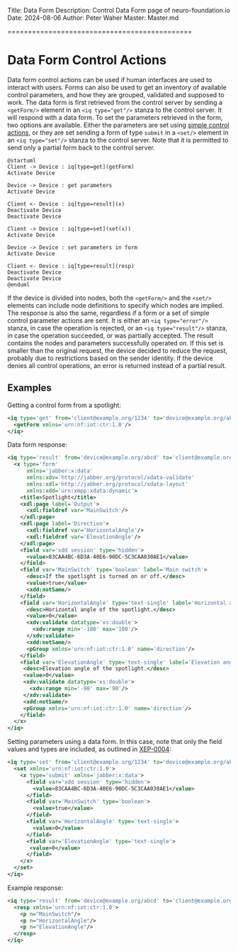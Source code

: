 ﻿Title: Data FormDescription: Control Data Form page of neuro-foundation.ioDate: 2024-08-06Author: Peter WaherMaster: Master.md=============================================Data Form Control Actions==========================Data form control actions can be used if human interfaces are used to interact with users. Forms can also be used to get an inventory of availablecontrol parameters, and how they are grouped, validated and supposed to work. The data form is first retrieved from the control server by sending a`<getForm/>` element in an `<iq type="get"/>` stanza to the control server. It will respond with a data form. To set the parameters retrieved in the form, twooptions are available. Either the parameters are set using [simple control actions](ControlSimpleActions.md), or they are set sending a form of type`submit` in a `<set/>` element in an `<iq type="set"/>` stanza to the control server. Note that it is permitted to send only a partial form back to the control server.```uml:Simple Control@startumlClient -> Device : iq[type=get](getForm)Activate DeviceDevice -> Device : get parametersActivate DeviceClient <- Device : iq[type=result](x)Deactivate DeviceDeactivate DeviceClient -> Device : iq[type=set](set(x))Activate DeviceDevice -> Device : set parameters in formActivate DeviceClient <- Device : iq[type=result](resp)Deactivate DeviceDeactivate Device@enduml```If the device is divided into nodes, both the `<getForm/>` and the `<set/>` elements can include node definitions to specify which nodes are implied.The response is also the same, regardless if a form or a set of simple control parameter actions are sent. It is either an `<iq type="error"/>` stanza, in case the operation is rejected, or an `<iq type="result"/>` stanza, in case the operation succeeded, or was partially accepted. The result contains the nodes and parameters successfully operated on. If this set is smaller than the original request, the device decided to reduce the request, probably due to restrictions based on the sender identity. If the device denies all control operations, an error is returned instead of a partial result.Examples---------------Getting a control form from a spotlight:```xml<iq type='get' from='client@example.org/1234' to='device@example.org/abcd' id='R0001'>  <getForm xmlns='urn:nf:iot:ctr:1.0'/></iq>```Data form response:```xml<iq type='result' from='device@example.org/abcd' to='client@example.org/1234' id='R0001'>  <x type='form'      xmlns='jabber:x:data'      xmlns:xdv='http://jabber.org/protocol/xdata-validate'      xmlns:xdl='http://jabber.org/protocol/xdata-layout'      xmlns:xdd='urn:xmpp:xdata:dynamic'>    <title>Spotlight</title>    <xdl:page label='Output'>      <xdl:fieldref var='MainSwitch'/>    </xdl:page>    <xdl:page label='Direction'>      <xdl:fieldref var='HorizontalAngle'/>      <xdl:fieldref var='ElevationAngle'/>    </xdl:page>    <field var='xdd session' type='hidden'>      <value>83CAA4BC-6D3A-40E6-90DC-5C3CAA030AE1</value>    </field>    <field var='MainSwitch' type='boolean' label='Main switch'>      <desc>If the spotlight is turned on or off.</desc>      <value>true</value>      <xdd:notSame/>    </field>    <field var='HorizontalAngle' type='text-single' label='Horizontal angle:'>      <desc>Horizontal angle of the spotlight.</desc>      <value>0</value>      <xdv:validate datatype='xs:double'>        <xdv:range min='-180' max='180'/>      </xdv:validate>      <xdd:notSame/>      <pGroup xmlns='urn:nf:iot:ctr:1.0' name='direction'/>    </field>    <field var='ElevationAngle' type='text-single' label='Elevation angle:'>     <desc>Elevation angle of the spotlight.</desc>     <value>0</value>     <xdv:validate datatype='xs:double'>       <xdv:range min='-90' max='90'/>     </xdv:validate>     <xdd:notSame/>     <pGroup xmlns='urn:nf:iot:ctr:1.0' name='direction'/>    </field>  </x></iq>```Setting parameters using a data form. In this case, note that only the field values and types are included, as outlined in [XEP-0004](https://xmpp.org/extensions/xep-0004.html):```xml<iq type='set' from='client@example.org/1234' to='device@example.org/abcd' id='R0002'>  <set xmlns='urn:nf:iot:ctr:1.0'>    <x type='submit' xmlns='jabber:x:data'>      <field var='xdd session' type='hidden'>        <value>83CAA4BC-6D3A-40E6-90DC-5C3CAA030AE1</value>      </field>      <field var='MainSwitch' type='boolean'>        <value>true</value>      </field>      <field var='HorizontalAngle' type='text-single'>        <value>0</value>      </field>      <field var='ElevationAngle' type='text-single'>       <value>0</value>      </field>    </x>  </set></iq>```Example response:```xml<iq type='result' from='device@example.org/abcd' to='client@example.org/1234' id='R0002'>  <resp xmlns='urn:nf:iot:ctr:1.0'>    <p n="MainSwitch"/>    <p n="HorizontalAngle"/>    <p n="ElevationAngle"/>  </resp></iq>```